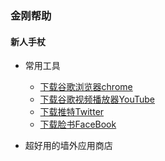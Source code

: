 ### 金刚帮助
#### 新人手杖
- 常用工具
  - [下载谷歌浏览器chrome](https://a2zitpro.github.io/web/downloadchrome)
  - [下载谷歌视频播放器YouTube](https://a2zitpro.github.io/web/downloadyoutubeapp)
  - [下载推特Twitter](https://a2zitpro.github.io/web/downloadtwitterapp)
  - [下载脸书FaceBook](https://a2zitpro.github.io/web/)

- 超好用的墙外应用商店




